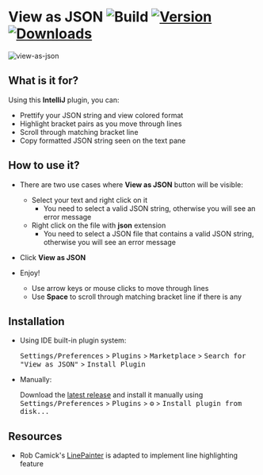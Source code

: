 # View as JSON ![Build](https://github.com/selcukguvel/view-as-json/workflows/Build/badge.svg) [![Version](https://img.shields.io/jetbrains/plugin/v/16658-view-as-json.svg)](https://plugins.jetbrains.com/plugin/16658-view-as-json) [![Downloads](https://img.shields.io/jetbrains/plugin/d/16658-view-as-json.svg)](https://plugins.jetbrains.com/plugin/16658-view-as-json) 

![view-as-json](https://user-images.githubusercontent.com/22414712/116786753-13019d80-aaa9-11eb-9505-3b02994fece5.gif)

<!-- Plugin description -->
## What is it for?

Using this **IntelliJ** plugin, you can: 

* Prettify your JSON string and view colored format
* Highlight bracket pairs as you move through lines
* Scroll through matching bracket line
* Copy formatted JSON string seen on the text pane

## How to use it?
* There are two use cases where **View as JSON** button will be visible:
  * Select your text and right click on it
    * You need to select a valid JSON string, otherwise you will see an error message
  * Right click on the file with **json** extension
    * You need to select a JSON file that contains a valid JSON string, otherwise you will see an error message

* Click **View as JSON**
* Enjoy!
    * Use arrow keys or mouse clicks to move through lines
    * Use **Space** to scroll through matching bracket line if there is any
<!-- Plugin description end -->

## Installation

- Using IDE built-in plugin system:
  
  <kbd>Settings/Preferences</kbd> > <kbd>Plugins</kbd> > <kbd>Marketplace</kbd> > <kbd>Search for "View as JSON"</kbd> >
  <kbd>Install Plugin</kbd>
  
- Manually:

  Download the [latest release](https://github.com/selcukguvel/view-as-json/releases/latest) and install it manually using
  <kbd>Settings/Preferences</kbd> > <kbd>Plugins</kbd> > <kbd>⚙️</kbd> > <kbd>Install plugin from disk...</kbd>
  
## Resources

- Rob Camick's [LinePainter](http://www.camick.com/java/source/LinePainter.java) is adapted to implement line highlighting feature